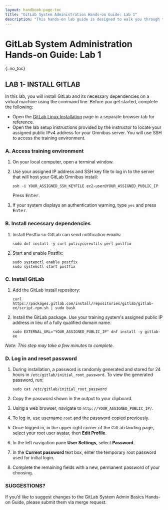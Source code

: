 ```yaml
---
layout: handbook-page-toc
title: "GitLab System Administration Hands-on Guide: Lab 1"
description: "This hands-on lab guide is designed to walk you through the lab exercises used in the GitLab System Administration course."
---
```

# GitLab System Administration Hands-on Guide: Lab 1
{:.no_toc}

## LAB 1- INSTALL GITLAB
In this lab, you will install GitLab and its necessary dependencies on a virtual machine using the command line.
Before you get started, complete the following:

- Open the [GitLab Linux Installation](https://about.gitlab.com/install/#almalinux-8) page in a separate browser tab for reference.
- Open the lab setup instructions provided by the instructor to locate your assigned public IPv4 address for your Omnibus server. You will use SSH to access the training environment.

### A. Access training environment
1. On your local computer, open a terminal window.
1. Use your assigned IP address and SSH key file to log in to the server that will host your GitLab Omnibus install: 

     ```
   ssh -i YOUR_ASSIGNED_SSH_KEYFILE ec2-user@YOUR_ASSIGNED_PUBLIC_IP
     ```

   Press <kbd>Enter</kbd>.
1. If your system displays an authentication warning, type `yes` and press <kbd>Enter</kbd>.

### B. Install necessary dependencies
1. Install Postfix so GitLab can send notification emails:

     ```
   sudo dnf install -y curl policycoreutils perl postfix
     ```

1. Start and enable Postfix:

     ```
   sudo systemctl enable postfix
   sudo systemctl start postfix
     ```

### C. Install GitLab
1. Add the GitLab install repository: 

     ```
   curl https://packages.gitlab.com/install/repositories/gitlab/gitlab-ee/script.rpm.sh | sudo bash
     ```

1. Install the GitLab package. Use your training system's assigned public IP address in lieu of a fully qualified domain name.

     ```
   sudo EXTERNAL_URL="YOUR_ASSIGNED_PUBLIC_IP" dnf install -y gitlab-ee
     ```
  *Note: This step may take a few minutes to complete.*

### D. Log in and reset password
1. During installation, a password is randomly generated and stored for 24 hours in `/etc/gitlab/initial_root_password`. To view the generated password, run:

     ```
   sudo cat /etc/gitlab/initial_root_password
     ```

1. Copy the password shown in the output to your clipboard.
1. Using a web browser, navigate to `http://YOUR_ASSIGNED_PUBLIC_IP/`. 
1. To log in, use username `root` and the password copied previously.
1. Once logged in, in the upper right corner of the GitLab landing page, select your root user avatar, then **Edit Profile**.
1. In the left navigation pane **User Settings**, select **Password**. 
1. In the **Current password** text box, enter the temporary root password used for initial login. 
1. Complete the remaining fields with a new, permanent password of your choosing. 


### SUGGESTIONS?

If you’d like to suggest changes to the GitLab System Admin Basics Hands-on Guide, please submit them via merge request.


